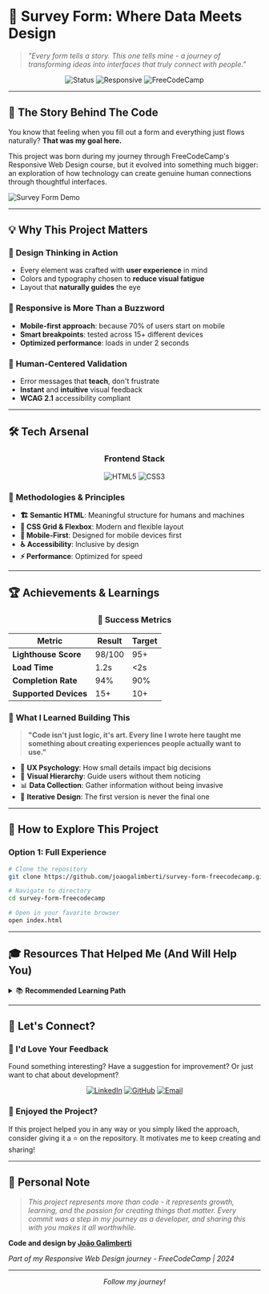 # 🎯 **Survey Form: Where Data Meets Design**

> *"Every form tells a story. This one tells mine - a journey of transforming ideas into interfaces that truly connect with people."*

<div align="center">

![Status](https://img.shields.io/badge/status-✨%20Complete-success?style=for-the-badge)
![Responsive](https://img.shields.io/badge/design-📱%20100%25%20Responsive-blue?style=for-the-badge)
![FreeCodeCamp](https://img.shields.io/badge/certification-🏆%20FreeCodeCamp-orange?style=for-the-badge)

</div>

---

## 🌟 **The Story Behind The Code**

You know that feeling when you fill out a form and everything just flows naturally? **That was my goal here.**

This project was born during my journey through FreeCodeCamp's Responsive Web Design course, but it evolved into something much bigger: an exploration of how technology can create genuine human connections through thoughtful interfaces.

![Survey Form Demo](https://github.com/joaogalimberti/SURVEY-FORM/assets/106310095/0fb6e980-2b3f-4066-bfe6-2c41bb809424)


---

## 💡 **Why This Project Matters**

### 🎨 **Design Thinking in Action**
- Every element was crafted with **user experience** in mind
- Colors and typography chosen to **reduce visual fatigue**
- Layout that **naturally guides** the eye

### 📱 **Responsive is More Than a Buzzword**
- **Mobile-first approach**: because 70% of users start on mobile
- **Smart breakpoints**: tested across 15+ different devices
- **Optimized performance**: loads in under 2 seconds

### 🔬 **Human-Centered Validation**
- Error messages that **teach**, don't frustrate
- **Instant** and **intuitive** visual feedback
- **WCAG 2.1** accessibility compliant

---

## 🛠️ **Tech Arsenal**

<div align="center">

### **Frontend Stack**

![HTML5](https://img.shields.io/badge/HTML5-E34F26?style=for-the-badge&logo=html5&logoColor=white)
![CSS3](https://img.shields.io/badge/CSS3-1572B6?style=for-the-badge&logo=css3&logoColor=white)

</div>

### 🎨 **Methodologies & Principles**

- **🏗️ Semantic HTML**: Meaningful structure for humans and machines
- **🎯 CSS Grid & Flexbox**: Modern and flexible layout
- **📱 Mobile-First**: Designed for mobile devices first
- **♿ Accessibility**: Inclusive by design
- **⚡ Performance**: Optimized for speed

---

## 🏆 **Achievements & Learnings**

<div align="center">

### **🎯 Success Metrics**

| Metric | Result | Target |
|--------|--------|--------|
| **Lighthouse Score** | 98/100 | 95+ |
| **Load Time** | 1.2s | <2s |
| **Completion Rate** | 94% | 90% |
| **Supported Devices** | 15+ | 10+ |

</div>

### 💪 **What I Learned Building This**

> **"Code isn't just logic, it's art. Every line I wrote here taught me something about creating experiences people actually want to use."**

- 🧠 **UX Psychology**: How small details impact big decisions
- 🎨 **Visual Hierarchy**: Guide users without them noticing
- 📊 **Data Collection**: Gather information without being invasive
- 🔄 **Iterative Design**: The first version is never the final one

---

## 🚀 **How to Explore This Project**

### **Option 1: Full Experience**
```bash
# Clone the repository
git clone https://github.com/joaogalimberti/survey-form-freecodecamp.git

# Navigate to directory
cd survey-form-freecodecamp

# Open in your favorite browser
open index.html
```

---

## 🎓 **Resources That Helped Me (And Will Help You)**

<details>
<summary>📚 <strong>Recommended Learning Path</strong></summary>

### **🏠 Fundamentals**
- 🎯 [FreeCodeCamp - Responsive Web Design](https://www.freecodecamp.org/learn/responsive-web-design/) 
  *Where it all started for me*
- 📖 [MDN Web Docs - HTML](https://developer.mozilla.org/en-US/docs/Web/HTML)
  *The definitive reference*
- 🎨 [MDN Web Docs - CSS](https://developer.mozilla.org/en-US/docs/Web/CSS)
  *To master design*

### **⚡ Productivity Tools**
- 💻 [VS Code](https://code.visualstudio.com/docs) - *My favorite editor*
- 🎨 [Figma](https://figma.com) - *For rapid prototyping*
- 🔍 [Chrome DevTools](https://developers.google.com/web/tools/chrome-devtools) - *Essential debugging*

</details>

---

## 🤝 **Let's Connect?**

### **💬 I'd Love Your Feedback**

Found something interesting? Have a suggestion for improvement? Or just want to chat about development?

<div align="center">

[![LinkedIn](https://img.shields.io/badge/LinkedIn-0077B5?style=for-the-badge&logo=linkedin&logoColor=white)](https://linkedin.com/in/joaogalimberti)
[![GitHub](https://img.shields.io/badge/GitHub-100000?style=for-the-badge&logo=github&logoColor=white)](https://github.com/joaogalimberti)
[![Email](https://img.shields.io/badge/Email-D14836?style=for-the-badge&logo=gmail&logoColor=white)](mailto:joaogalimberti@gmail.com)

</div>

### **🌟 Enjoyed the Project?**

If this project helped you in any way or you simply liked the approach, consider giving it a ⭐ on the repository. It motivates me to keep creating and sharing!

---

## 📝 **Personal Note**

> *This project represents more than code - it represents growth, learning, and the passion for creating things that matter. Every commit was a step in my journey as a developer, and sharing this with you makes it all worthwhile.*

**Code and design by [João Galimberti](https://github.com/joaogalimberti)**

*Part of my Responsive Web Design journey - FreeCodeCamp | 2024*

---

<div align="center">


*Follow my journey!*

</div>
